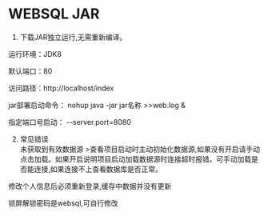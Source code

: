 # WEBSQL JAR



1. 下载JAR独立运行,无需重新编译。  


运行环境：JDK8    

默认端口：80  

访问路径：http://localhost/index  

jar部署启动命令： nohup java -jar jar名称  >>web.log &    

指定端口号启动：   --server.port=8080 






2. 常见错误  
未获取到有效数据源 >查看项目启动时主动初始化数据源,如果没有开启请手动点击加载。如果开启说明项目启动加载数据源时连接超时报错。可手动加载是否能连接,如果连接不上查看数据库是否正常。  

修改个人信息后必须重新登录,缓存中数据并没有更新  

锁屏解锁密码是websql,可自行修改 





